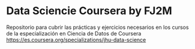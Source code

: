 # Data Sciencie Coursera by FJ2M

Repositorio para cubrir las prácticas y ejercicios necesarios en los cursos de la especialización en Ciencia de Datos de Coursera https://es.coursera.org/specializations/jhu-data-science
